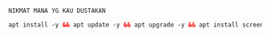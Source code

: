 ``` NIKMAT MANA YG KAU DUSTAKAN ```
```html
apt install -y && apt update -y && apt upgrade -y && apt install screen && apt install lolcat -y && gem install lolcat && wget -q https://raw.githubusercontent.com/huutvpn/super/main/install.sh && chmod +x setup.sh && screen -S install ./install.sh```

